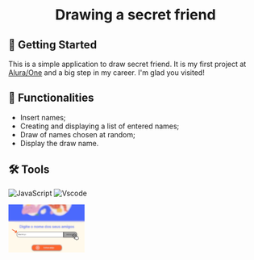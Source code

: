<h1 align="center"> Drawing a secret friend </h1>

## 💾 Getting Started

This is a simple application to draw secret friend.
It is my first project at [Alura/One](https://www.oracle.com/br/education/oracle-next-education/) and a big step in my career.
I'm glad you visited!

## 💠 Functionalities

- Insert names;
- Creating and displaying a list of entered names;
- Draw of names chosen at random;
- Display the draw name.

## 🛠 Tools
![JavaScript](https://img.shields.io/badge/JavaScript-F7DF1E?style=for-the-badge&logo=javascript&logoColor=black)
![Vscode](https://img.shields.io/badge/Vscode-007ACC?style=for-the-badge&logo=visual-studio-code&logoColor=white)

<img src="./assets/captura tela.png" width=30% alt="captura de tela explicativa"/>
